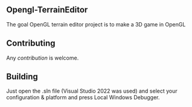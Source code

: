 ## Opengl-TerrainEditor
The goal OpenGL terrain editor project is to make a 3D game in OpenGL
## Contributing    
Any *contribution* is welcome.
## Building 
Just open the .sln file (Visual Studio 2022 was used)
and select your configuration & platform 
and press Local Windows Debugger.     
